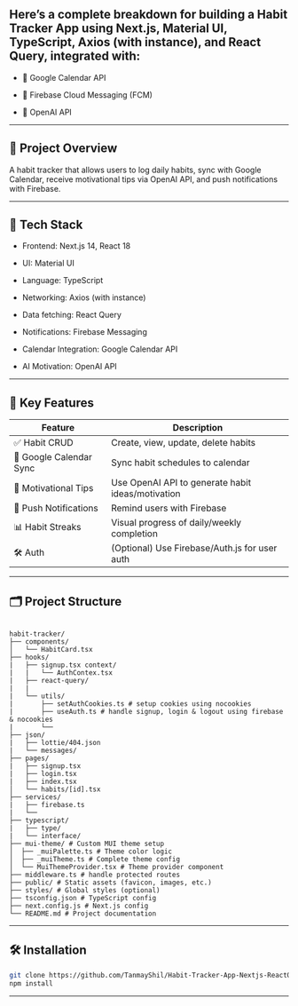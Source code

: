 ## Here’s a complete breakdown for building a Habit Tracker App using Next.js, Material UI, TypeScript, Axios (with instance), and React Query, integrated with:

- 📆 Google Calendar API

- 🔔 Firebase Cloud Messaging (FCM)

- 🧠 OpenAI API

---

## 📘 Project Overview
 A habit tracker that allows users to log daily habits, sync with Google Calendar, receive motivational tips via OpenAI API, and push notifications with Firebase.

---

## 🧱 Tech Stack
 - Frontend: Next.js 14, React 18

 - UI: Material UI

 - Language: TypeScript

 - Networking: Axios (with instance)

 - Data fetching: React Query

 - Notifications: Firebase Messaging

 - Calendar Integration: Google Calendar API

 - AI Motivation: OpenAI API

---

## 🧩 Key Features

| Feature                 | Description                                       |
| ----------------------- | ------------------------------------------------- |
| ✅ Habit CRUD            | Create, view, update, delete habits               |
| 📅 Google Calendar Sync | Sync habit schedules to calendar                  |
| 🧠 Motivational Tips    | Use OpenAI API to generate habit ideas/motivation |
| 🔔 Push Notifications   | Remind users with Firebase                        |
| 📊 Habit Streaks        | Visual progress of daily/weekly completion        |
| 🛠 Auth                 | (Optional) Use Firebase/Auth.js for user auth     |

---

## 🗂 Project Structure

<pre><code>
habit-tracker/
├── components/
│   └── HabitCard.tsx
├── hooks/
|   ├── signup.tsx context/
|   |   └── AuthContex.tsx
|   ├── react-query/
|   |  
|   └── utils/
|       ├── setAuthCookies.ts # setup cookies using nocookies
|       ├── useAuth.ts # handle signup, login & logout using firebase & nocookies
|       └── 
├── json/
|   ├── lottie/404.json
|   └── messages/
├── pages/
|   ├── signup.tsx
|   ├── login.tsx
|   ├── index.tsx
│   └── habits/[id].tsx
├── services/
|   ├── firebase.ts
|   └── 
├── typescript/
|   ├── type/
|   └── interface/
├── mui-theme/ # Custom MUI theme setup
│  ├── _muiPalette.ts # Theme color logic
│  ├── _muiTheme.ts # Complete theme config
│  └── MuiThemeProvider.tsx # Theme provider component
├── middleware.ts # handle protected routes
├── public/ # Static assets (favicon, images, etc.)
├── styles/ # Global styles (optional)
├── tsconfig.json # TypeScript config
├── next.config.js # Next.js config
└── README.md # Project documentation
</code></pre>

---

## 🛠️ Installation

```bash
git clone https://github.com/TanmayShil/Habit-Tracker-App-Nextjs-ReactQuery-FireBase-GoogleCalendar-OpenAI.git
npm install
```
---

